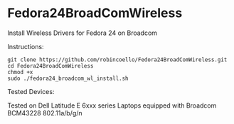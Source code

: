 # Fedora24BroadComWireless
Install Wireless Drivers for Fedora 24 on Broadcom

Instructions:

```
git clone https://github.com/robincoello/Fedora24BroadComWireless.git
cd Fedora24BroadComWireless
chmod +x
sudo ./fedora24_broadcom_wl_install.sh
```


Tested Devices:

Tested on Dell Latitude E 6xxx series Laptops equipped with Broadcom BCM43228 802.11a/b/g/n
